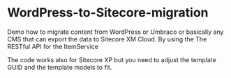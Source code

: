 # WordPress-to-Sitecore-migration
Demo how to migrate content from WordPress or Umbraco or basically any CMS that can export the data to Sitecore XM Cloud. By using the The RESTful API for the ItemService

The code works also for Sitecore XP but you need to adjust the template GUID and the template models to fit.
